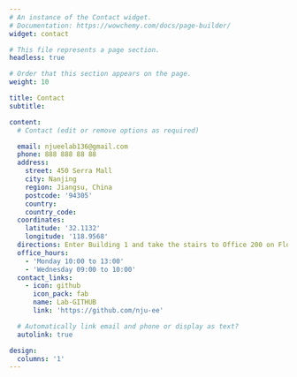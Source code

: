 ```yaml
---
# An instance of the Contact widget.
# Documentation: https://wowchemy.com/docs/page-builder/
widget: contact

# This file represents a page section.
headless: true

# Order that this section appears on the page.
weight: 10

title: Contact
subtitle:

content:
  # Contact (edit or remove options as required)

  email: njueelab136@gmail.com
  phone: 888 888 88 88
  address:
    street: 450 Serra Mall
    city: Nanjing
    region: Jiangsu, China
    postcode: '94305'
    country: 
    country_code: 
  coordinates:
    latitude: '32.1132'
    longitude: '118.9568'
  directions: Enter Building 1 and take the stairs to Office 200 on Floor 2
  office_hours:
    - 'Monday 10:00 to 13:00'
    - 'Wednesday 09:00 to 10:00'
  contact_links:
    - icon: github
      icon_pack: fab
      name: Lab-GITHUB
      link: 'https://github.com/nju-ee'

  # Automatically link email and phone or display as text?
  autolink: true

design:
  columns: '1'
---
```


